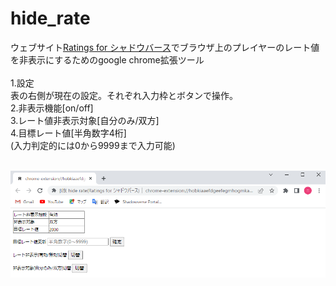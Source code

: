 # hide_rate
ウェブサイト[Ratings for シャドウバース](https://g-ratings.info/)でブラウザ上のプレイヤーのレート値を非表示にするためのgoogle chrome拡張ツール
<br>
<br>
1.設定<br>
    表の右側が現在の設定。それぞれ入力枠とボタンで操作。<br>
    2.非表示機能[on/off]<br>
    3.レート値非表示対象[自分のみ/双方]<br>
    4.目標レート値[半角数字4桁]<br>
    (入力判定的には0から9999まで入力可能)
    
<br>
<img width="900" alt="オプション画面の画像" src="https://raw.githubusercontent.com/nicro296/hide_rate/main/README-image/%E3%82%AA%E3%83%97%E3%82%B7%E3%83%A7%E3%83%B3%E7%94%BB%E9%9D%A2.png">
